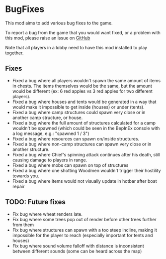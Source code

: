 # BugFixes

This mod aims to add various bug fixes to the game. 

To report a bug from the game that you would want fixed, or a problem with this mod, please raise an issue on [GitHub](https://github.com/oliviersamson/Muck-BugFixes/issues "GitHub")

Note that all players in a lobby need to have this mod installed to play together.

## Fixes

- Fixed a bug where all players wouldn't spawn the same amount of items in chests. The items themselves would be the same, but the amount would be different (ex: 6 red apples vs 3 red apples for two different players).
- Fixed a bug where houses and tents would be generated in a way that would make it impossible to get inside (houses) or under (tents).
- Fixed a bug where camp structures could spawn very close or in another camp structure, or house.
- Fixed a bug where the full amount of structures calculated for a camp wouldn't be spawned (which could be seen in the BepInEx console with a log message, e.g.: "spawned 1 / 3")
- Fixed a bug where resources can spawn on/inside structures.
- Fixed a bug where non-camp structures can spawn very close or in another structure.
- Fixed a bug where Chief's spinning attack continues after his death, still causing damage to players in range.
- Fixed a bug where mobs can spawn on top of structures
- Fixed a bug where one shotting Woodmen wouldn't trigger their hostility towards you.
- Fixed a bug where items would not visually update in hotbar after boat repair

## TODO: Future fixes

- Fix bug where wheat renders late.
- Fix bug where some trees pop out of render before other trees further from them
- Fix bug where structures can spawn with a too steep incline, making it impossible for the player to reach (especially important for tents and houses)
- Fix bug where sound volume falloff with distance is inconsistent between different sounds (some can be heard across the map)
